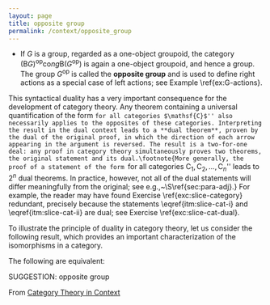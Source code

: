 ```yaml
---
layout: page
title: opposite group
permalink: /context/opposite_group
---
```

-  If $G$ is a group, regarded as a one-object groupoid, the category $(\mathsf{B} G)^\mathrm{op} \mathrm{co}ng \mathsf{B} (G^\mathrm{op})$ is again a one-object groupoid, and hence a group. The group $G^\mathrm{op}$ is called the **opposite group** and is used to define right actions as a special case of left actions; see Example \ref{ex:G-actions}.



This syntactical duality has a very important consequence for the development of category theory. Any theorem containing a universal quantification of the form ``for all categories $\mathsf{C}$'' also necessarily applies to the opposites of these categories. Interpreting the result in the dual context leads to a **dual theorem**, proven by the dual of the original proof, in which the direction of each arrow appearing in the argument is reversed. The result is a two-for-one deal: any proof in category theory simultaneously proves two theorems, the original statement and its dual.\footnote{More generally, the proof of a statement of the form ``for all categories $\mathsf{C}_1, \mathsf{C}_2, \ldots, \mathsf{C}_n$'' leads to $2^n$ dual theorems. In practice, however, not all of the dual statements will differ meaningfully from the original; see e.g.,~\S\ref{sec:para-adj}.} For example, the reader may have found Exercise \ref{exc:slice-category} redundant, precisely because the statements \eqref{itm:slice-cat-i} and \eqref{itm:slice-cat-ii} are dual; see Exercise \ref{exc:slice-cat-dual}.

To illustrate the principle of duality in category theory, let us consider the following result, which provides an important characterization of the isomorphisms in a category.

 The following are equivalent:


SUGGESTION: opposite group

From [Category Theory in Context](https://mathgloss.github.io/MathGloss/context.html)